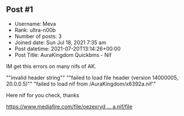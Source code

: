 ## Post #1
- Username: Meva
- Rank: ultra-n00b
- Number of posts: 3
- Joined date: Sun Jul 18, 2021 7:35 am
- Post datetime: 2021-07-20T13:14:26+00:00
- Post Title: AuraKingdom Quickbms - Nif

IM get this errors on many nifs of AK.

""invalid header string""
""failed to load file header (version 14000005, 20.0.0.5)""
"failed to load nif from /AuraKingdom/x6392a.nif'"

Here nif for you check, thanks

[https://www.mediafire.com/file/oezexryd ... a.nif/file](https://www.mediafire.com/file/oezexryd9233fde/x6392a.nif/file)
